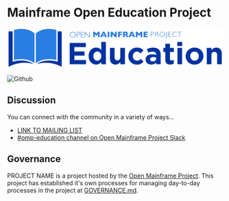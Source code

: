 # Mainframe Open Education Project

![](https://github.com/openmainframeproject/artwork/blob/master/projects/education/education-color.svg)

![Github](https://img.shields.io/github/license/openmainframeproject/omp-education)


## Discussion

You can connect with the community in a variety of ways...

- [LINK TO MAILING LIST](https://lists.openmainframeproject.org/g/omp-education-discussion)
- [#omp-education channel on Open Mainframe Project Slack](https://slack.openmainframeproject.org)

## Governance
PROJECT NAME is a project hosted by the [Open Mainframe Project](https://openmainframeproject.org). This project has established it's own processes for managing day-to-day processes in the project at [GOVERNANCE.md](GOVERNANCE.md).
